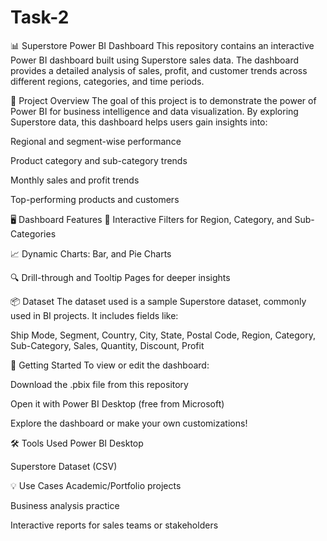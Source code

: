 # Task-2 
📊 Superstore Power BI Dashboard
This repository contains an interactive Power BI dashboard built using Superstore sales data. The dashboard provides a detailed analysis of sales, profit, and customer trends across different regions, categories, and time periods.

🧾 Project Overview
The goal of this project is to demonstrate the power of Power BI for business intelligence and data visualization. By exploring Superstore data, this dashboard helps users gain insights into:

Regional and segment-wise performance

Product category and sub-category trends

Monthly sales and profit trends

Top-performing products and customers

🖥️ Dashboard Features
📍 Interactive Filters for Region, Category, and Sub-Categories

📈 Dynamic Charts: Bar, and Pie Charts

🔍 Drill-through and Tooltip Pages for deeper insights

📦 Dataset
The dataset used is a sample Superstore dataset, commonly used in BI projects. It includes fields like:

Ship Mode,  Segment,  Country,  	City,  	State,	Postal Code,
Region,  	Category,  	Sub-Category,  Sales,  Quantity,  Discount, 	 Profit 

🚀 Getting Started
To view or edit the dashboard:

Download the .pbix file from this repository

Open it with Power BI Desktop (free from Microsoft)

Explore the dashboard or make your own customizations!

🛠️ Tools Used
Power BI Desktop

Superstore Dataset (CSV)


💡 Use Cases
Academic/Portfolio projects

Business analysis practice

Interactive reports for sales teams or stakeholders
